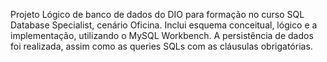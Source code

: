 Projeto Lógico de banco de dados do DIO para formação no curso SQL Database Specialist, cenário Oficina. 
Inclui esquema conceitual, lógico e a implementação, utilizando o MySQL Workbench. A persistência de dados foi realizada, assim como as queries SQLs com as cláusulas obrigatórias. 
